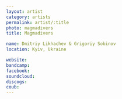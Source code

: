 ```yaml
---
layout: artist
category: artists
permalink: artist/:title
photo: magmadivers
title: Magmadivers

name: Dmitriy Likhachev & Grigoriy Sobinov
location: Kyiv, Ukraine

website: 
bandcamp: 
facebook: 
soundcloud: 
discogs: 
coub: 
---
```


